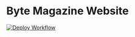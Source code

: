# Byte Magazine Website

[![Deploy Workflow](https://github.com/Byte-Magazine/byte-site/actions/workflows/deploy.yml/badge.svg)](https://github.com/Byte-Magazine/byte-site/actions/workflows/deploy.yml)
